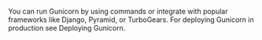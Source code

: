 You can run Gunicorn by using commands or integrate with popular frameworks like Django, Pyramid, or TurboGears. For deploying Gunicorn in production see Deploying Gunicorn.
